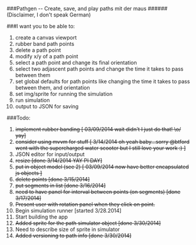 ###Pathgen -- Create, save, and play  paths mit der maus 
######(Disclaimer, I don't speak German)

###I want you to be able to:
1. create a canvas viewport
2. rubber band path points
3. delete a path point
4. modify x/y of a path point
4. select a path point and change its final orientation
5. select two adjascent path points and change the time it takes to pass between them
6. set global defaults for path points like changing the time it takes to pass between them, and orientation
7. set img/sprite for running the simulation
8. run simulation
9. output to JSON for saving


###Todo:
1. ~~implement rubber banding [ 03/09/2014 wait didn't I just do that! \o/ yay]~~
2. ~~consider using mvvm for stuff [ 3/14/2014 oh yeah baby...sorry @btford went with the supercharged water scooter but I still love your work :) ]~~
3. JSON editor for input/output
4. ~~resize [done 3/14/2014 YAY PI DAY]~~
5. ~~put in object model (see 2) [ 03/09/2014 now have better encapsulated js objects ]~~
6. ~~delete points [done 3/15/2014]~~
7. ~~put segments in list [done 3/16/2014]~~
8. ~~need to have panel for interval between points (on segments)  [done 3/17/2014]~~
9. ~~Present user with rotation panel when they click on point.~~
10. Begin simulation runner [started 3/28.2014]
11. Start building the app
12. ~~Added sprite for the path simulator object [done 3/30/2014]~~
13. Need to describe size of sprite in simulator
14. ~~Added versioning to path info [done 3/30/2014]~~



